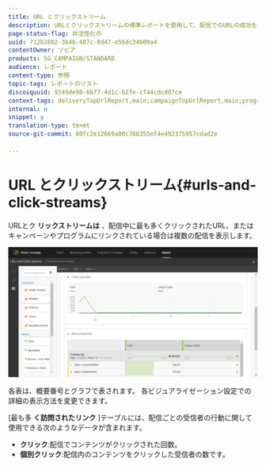 ```yaml
---
title: URL とクリックストリーム
description: URLとクリックストリームの標準レポートを使用して、配信でのURLの成功を確認します。
page-status-flag: 非活性化の
uuid: 712b26b2-3b4b-487c-8d47-e56dc34609a4
contentOwner: ソビア
products: SG_CAMPAIGN/STANDARD
audience: レポート
content-type: 参照
topic-tags: レポートのリスト
discoiquuid: 9349de98-6b77-4d1c-b2fe-cf44cdcd07ce
context-tags: deliveryTopUrlReport,main;campaignTopUrlReport,main;programTopUrlReport,main
internal: n
snippet: y
translation-type: tm+mt
source-git-commit: 00fc2e12669a00c788355ef4e492375957cdad2e

---
```



# URL とクリックストリーム{#urls-and-click-streams}

URLとク **リックストリームは** 、配信中に最も多くクリックされたURL、またはキャンペーンやプログラムにリンクされている場合は複数の配信を表示します。

![](assets/delivery_reports_8.png)

各表は、概要番号とグラフで表されます。 各ビジュアライゼーション設定での詳細の表示方法を変更できます。

[最も多 **く訪問されたリンク** ]テーブルには、配信ごとの受信者の行動に関して使用できる次のようなデータが含まれます。

* **クリック**:配信でコンテンツがクリックされた回数。
* **個別クリック**:配信内のコンテンツをクリックした受信者の数です。

